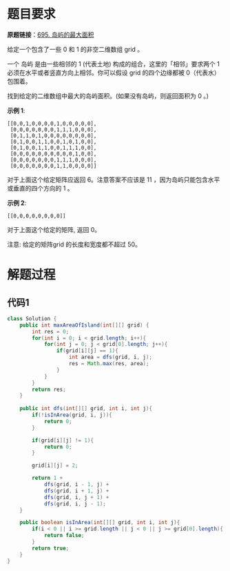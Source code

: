 # 题目要求

**原题链接**：[695. 岛屿的最大面积](https://leetcode-cn.com/problems/max-area-of-island/)

给定一个包含了一些 0 和 1 的非空二维数组 grid 。

一个 岛屿 是由一些相邻的 1 (代表土地) 构成的组合，这里的「相邻」要求两个 1 必须在水平或者竖直方向上相邻。你可以假设 grid 的四个边缘都被 0（代表水）包围着。

找到给定的二维数组中最大的岛屿面积。(如果没有岛屿，则返回面积为 0 。)

 

**示例 1**:

```
[[0,0,1,0,0,0,0,1,0,0,0,0,0],
 [0,0,0,0,0,0,0,1,1,1,0,0,0],
 [0,1,1,0,1,0,0,0,0,0,0,0,0],
 [0,1,0,0,1,1,0,0,1,0,1,0,0],
 [0,1,0,0,1,1,0,0,1,1,1,0,0],
 [0,0,0,0,0,0,0,0,0,0,1,0,0],
 [0,0,0,0,0,0,0,1,1,1,0,0,0],
 [0,0,0,0,0,0,0,1,1,0,0,0,0]]
```


对于上面这个给定矩阵应返回 6。注意答案不应该是 11 ，因为岛屿只能包含水平或垂直的四个方向的 1 。

**示例 2**:

```
[[0,0,0,0,0,0,0,0]]
```


对于上面这个给定的矩阵, 返回 0。

 

注意: 给定的矩阵grid 的长度和宽度都不超过 50。

# 解题过程

## 代码1

```java
class Solution {
    public int maxAreaOfIsland(int[][] grid) {
        int res = 0;
        for(int i = 0; i < grid.length; i++){
            for(int j = 0; j < grid[0].length; j++){
                if(grid[i][j] == 1){
                    int area = dfs(grid, i, j);
                    res = Math.max(res, area);
                }
            }
        }
        return res;
    }
    
    public int dfs(int[][] grid, int i, int j){
        if(!isInArea(grid, i, j)){
            return 0;
        }

        if(grid[i][j] != 1){
            return 0;
        }

        grid[i][j] = 2;

        return 1 +
            dfs(grid, i - 1, j) +
            dfs(grid, i + 1, j) + 
            dfs(grid, i, j + 1) + 
            dfs(grid, i, j - 1);
    }

    public boolean isInArea(int[][] grid, int i, int j){
        if(i < 0 || i >= grid.length || j < 0 || j >= grid[0].length){
            return false;
        }
        return true;
    }
}
```

